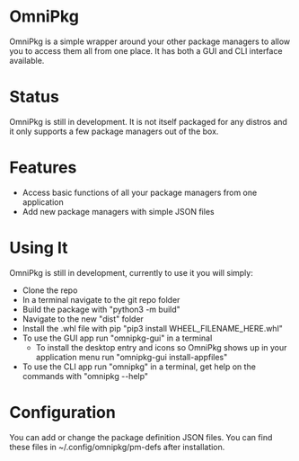 # OmniPkg
OmniPkg is a simple wrapper around your other package managers to allow you to access them all from one place. It has both a GUI and CLI interface available.

# Status
OmniPkg is still in development. It is not itself packaged for any distros and it only supports a few package managers out of the box.

# Features
 - Access basic functions of all your package managers from one application
 - Add new package managers with simple JSON files

# Using It
OmniPkg is still in development, currently to use it you will simply:
 - Clone the repo
 - In a terminal navigate to the git repo folder
 - Build the package with "python3 -m build"
 - Navigate to the new "dist" folder
 - Install the .whl file with pip "pip3 install WHEEL_FILENAME_HERE.whl"
 - To use the GUI app run "omnipkg-gui" in a terminal
    - To install the desktop entry and icons so OmniPkg shows up in your application menu run "omnipkg-gui install-appfiles"
 - To use the CLI app run "omnipkg" in a terminal, get help on the commands with "omnipkg --help"

 # Configuration
 You can add or change the package definition JSON files.
 You can find these files in ~/.config/omnipkg/pm-defs after installation.